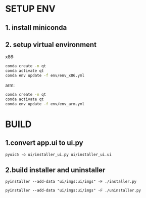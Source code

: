 # SETUP ENV
## 1. install miniconda

## 2. setup virtual environment

  x86:

```bash
conda create -n qt
conda activate qt
conda env update -f env/env_x86.yml
```

arm:

```bash
conda create -n qt
conda activate qt
conda env update -f env/env_arm.yml
```
# BUILD
## 1.convert app.ui to ui.py

    pyuic5 -o ui/installer_ui.py ui/installer_ui.ui

## 2.build installer and uninstaller

    pyinstaller --add-data "ui/imgs:ui/imgs" -F ./installer.py
    
    pyinstaller --add-data "ui/imgs:ui/imgs" -F ./uninstaller.py
